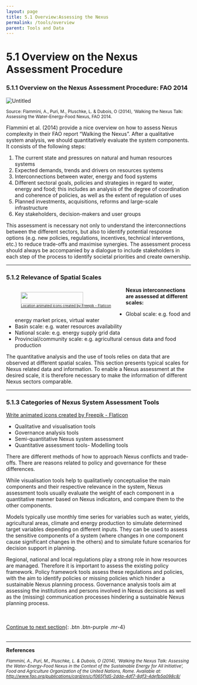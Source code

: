 ```yaml
---
layout: page
title: 5.1 Overview:Assessing the Nexus
permalink: /tools/overview
parent: Tools and Data
---
```

# **5.1 Overview on the Nexus Assessment Procedure**

### **5.1.1 Overview on the Nexus Assessment Procedure: FAO 2014**

![Untitled](6%201%20Overvi%20bd9f3/Untitled.png)
<p><small>Source: Flammini, A., Puri, M., Pluschke, L. & Dubois, O (2014), ‘Walking the Nexus Talk: Assessing the Water-Energy-Food Nexus, FAO 2014.</small></p>
<p><small>  </small></p>

Flammini et al. (2014) provide a nice overview on how to assess Nexus complexity in their FAO report “Walking the Nexus”. After a qualitative system analysis, we should quantitatively evaluate the system components. It consists of the following steps:

1. The current state and pressures on natural and human resources systems
2. Expected demands, trends and drivers on resources systems
3. Interconnections between water, energy and food systems
4. Different sectoral goals, policies and strategies in regard to water, energy and food; this includes an analysis of the degree of coordination and coherence of policies, as well as the extent of regulation of uses
5. Planned investments, acquisitions, reforms and large-scale infrastructure
6. Key stakeholders, decision-makers and user groups

This assessment is necessary not only to understand the interconnections between the different sectors, but also to identify potential response options (e.g. new policies, regulations, incentives, technical interventions, etc.) to reduce trade-offs and maximise synergies. The assessment process should always be accompanied by a dialogue to include stakeholders in each step of the process to identify societal priorities and create ownership.

<hr/>


### **5.1.2 Relevance of Spatial Scales**

<div>
<div style="float: left">
<figure>
<img src="/wef-nexus-online-course/assets/around-the-world." width="170" height="32">
<figcaption><small><small><a href="https://www.flaticon.com/free-animated-icons/location" title="location animated icons">Location animated icons created by Freepik - Flaticon</a></small></small></figcaption>
</figure>
</div>
<div>
<b>Nexus interconnections are assessed at different scales:</b>
</div>
</div>

- Global scale: e.g. food and energy market prices, virtual water
- Basin scale: e.g. water resources availability
- National scale: e.g. energy supply grid data
- Provincial/community scale: e.g. agricultural census data and food production

The quantitative analysis and the use of tools relies on data that are observed at different spatial scales. This section presents typical scales for Nexus related data and information. To enable a Nexus assessment at the desired scale, it is therefore necessary to make the information of different Nexus sectors comparable.

<hr/>


### **5.1.3 Categories of Nexus System Assessment Tools**

<a href="https://www.flaticon.com/free-animated-icons/write" title="write animated icons">Write animated icons created by Freepik - Flaticon</a>

- Qualitative and visualisation tools
- Governance analysis tools
- Semi-quantitative Nexus system assessment
- Quantitative assessment tools- Modelling tools

There are different methods of how to approach Nexus conflicts and trade-offs. There are reasons related to policy and governance for these differences.

While visualisation tools help to qualitatively conceptualise the main components and their respective relevance in the system, Nexus assessment tools usually evaluate the weight of each component in a quantitative manner based on Nexus indicators, and compare them to the other components. 

Models typically use monthly time series for variables such as water, yields, agricultural areas, climate and energy production to simulate determined target variables depending on different inputs. They can be used to assess the sensitive components of a system (where changes in one component cause significant changes in the others) and to simulate future scenarios for decision support in planning.

Regional, national and local regulations play a strong role in how resources are managed. Therefore it is important to assess the existing policy framework. Policy framework tools assess these regulations and policies, with the aim to identify policies or missing policies which hinder a sustainable Nexus planning process.
Governance analysis tools aim at assessing the institutions and persons involved in Nexus decisions as well as the (missing) communication processes hindering a sustainable Nexus planning process.

<br/> <br/>
[Continue to next section](https://waterbender231.github.io/wef-nexus-online-course/tools/qualitative-approaches){: .btn .btn-purple .mr-4}
<br/> <br/>

<hr/>

<p><b>References</b></p>
<p><small><i>Flammini, A., Puri, M., Pluschke, L. & Dubois, O (2014), ‘Walking the Nexus Talk: Assessing the Water-Energy-Food Nexus in the Context of the Sustainable Energy for All Initiative’, Food and Agriculture Organization of the United Nations, Rome. Available at: <a href="http://www.fao.org/publications/card/en/c/f065f1d5-2dda-4df7-8df3-4defb5a098c8/">http://www.fao.org/publications/card/en/c/f065f1d5-2dda-4df7-8df3-4defb5a098c8/</a></i></small></p>
